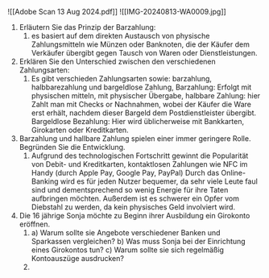 
![[Adobe Scan 13 Aug 2024.pdf]]
![[IMG-20240813-WA0009.jpg]]
1. Erläutern Sie das Prinzip der Barzahlung:
	1. es basiert auf dem direkten Austausch von physische Zahlungsmitteln wie Münzen oder Banknoten, die der Käufer dem Verkäufer übergibt gegen Tausch von Waren oder Dienstleistungen.
2. Erklären Sie den Unterschied zwischen den verschiedenen Zahlungsarten:
	1. Es gibt verschieden Zahlungsarten sowie: barzahlung, halbbarezahlung und bargeldlose Zahlung,
	   Barzahlung: Erfolgt mit physischen mitteln, mit physischer Übergabe, 
	   halbbare Zahlung: hier Zahlt man mit Checks or Nachnahmen, wobei der Käufer die Ware erst erhält, nachdem dieser Bargeld dem Postdienstleister übergibt. 
	   Bargeldlose Bezahlung: Hier wird üblicherweise mit Bankkarten, Girokarten oder Kreditkarten.
3. Barzahlung und hallbare Zahlung spielen einer immer geringere Rolle. Begründen Sie die Entwicklung.
	1. Aufgrund des technologischen Fortschritt gewinnt die Popularität von Debit- und Kreditkarten, kontaktlosen Zahlungen wie NFC im Handy (durch Apple Pay, Google Pay, PayPal)
	   Durch das Online-Banking wird es für jeden Nutzer bequemer, da sehr viele Leute faul sind und dementsprechend so wenig Energie für ihre Taten aufbringen möchten.
	   Außerdem ist es schwerer ein Opfer vom Diebstahl zu werden, da kein physisches Geld involviert wird.
4.  Die 16 jährige Sonja möchte zu Beginn ihrer Ausbildung ein Girokonto eröffnen.
	1. a) Warum sollte sie Angebote verschiedener Banken und Sparkassen vergleichen?
	   b) Was muss Sonja bei der Einrichtung eines Girokontos tun?
	   c) Warum sollte sie sich regelmäßig Kontoauszüge ausdrucken?
	2. 